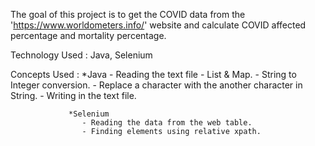 The goal of this project is to get the COVID data from the 'https://www.worldometers.info/' website and calculate COVID affected percentage and mortality percentage.

Technology Used : Java, Selenium

Concepts Used :  *Java
                    - Reading the text file
                    - List & Map.
                    - String to Integer conversion.
                    - Replace a character with the another character in String.
                    - Writing in the text file.
                 
                 *Selenium
                    - Reading the data from the web table.
                    - Finding elements using relative xpath.
    
